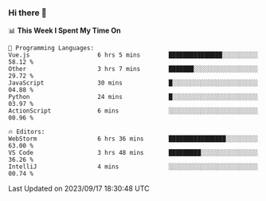 ### Hi there 👋

<!--
**asdf12303116/asdf12303116** is a ✨ _special_ ✨ repository because its `README.md` (this file) appears on your GitHub profile.

Here are some ideas to get you started:

- 🔭 I’m currently working on ...
- 🌱 I’m currently learning ...
- 👯 I’m looking to collaborate on ...
- 🤔 I’m looking for help with ...
- 💬 Ask me about ...
- 📫 How to reach me: ...
- 😄 Pronouns: ...
- ⚡ Fun fact: ...
-->

<!--START_SECTION:waka-->
📊 **This Week I Spent My Time On** 

```text
💬 Programming Languages: 
Vue.js                   6 hrs 5 mins        ███████████████░░░░░░░░░░   58.12 % 
Other                    3 hrs 7 mins        ███████░░░░░░░░░░░░░░░░░░   29.72 % 
JavaScript               30 mins             █░░░░░░░░░░░░░░░░░░░░░░░░   04.88 % 
Python                   24 mins             █░░░░░░░░░░░░░░░░░░░░░░░░   03.97 % 
ActionScript             6 mins              ░░░░░░░░░░░░░░░░░░░░░░░░░   00.96 % 

🔥 Editors: 
WebStorm                 6 hrs 36 mins       ████████████████░░░░░░░░░   63.00 % 
VS Code                  3 hrs 48 mins       █████████░░░░░░░░░░░░░░░░   36.26 % 
IntelliJ                 4 mins              ░░░░░░░░░░░░░░░░░░░░░░░░░   00.74 % 
```


 Last Updated on 2023/09/17 18:30:48 UTC
<!--END_SECTION:waka-->
